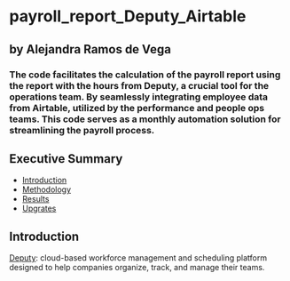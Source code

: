 # payroll_report_Deputy_Airtable
## by Alejandra Ramos de Vega
### The code facilitates the calculation of the payroll report using the report with the hours from Deputy, a crucial tool for the operations team. By seamlessly integrating employee data from Airtable, utilized by the performance and people ops teams. This code serves as a monthly automation solution for streamlining the payroll process. 

## Executive Summary 
* [Introduction](#introduction) 
* [Methodology](#Methodology)
* [Results](#results)
* [Upgrates](#upgrates)

## Introduction
[Deputy](https://www.deputy.com/): cloud-based workforce management and scheduling platform designed to help companies organize, track, and manage their teams. 
